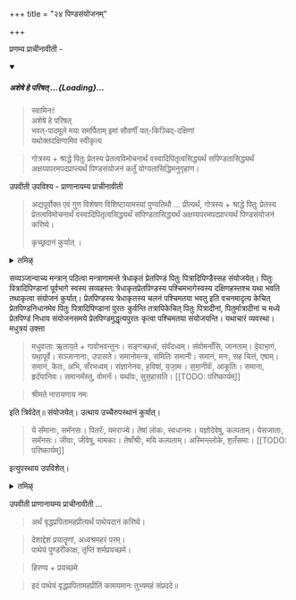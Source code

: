 +++
title = "२४ पिण्डसंयोजनम्"

+++

प्रणम्य प्राचीनावीती - 

<div class="js_include" includetitle="false" newlevelforh1="5" unfilled url="/vedAH_yajuH/taittirIyam/sUtram/ApastambaH/gRhyam/paddhatiH/shrIvaiShNavaH/mantrAdi/asheShe_pariShat_svIkRtya.md">
<details open><summary><h5>अशेषे हे परिषत् ...{Loading}...</h5></summary>

> स्वामिनः!  
अशेषे हे परिषत्  
भवत्-पादमूले मया समर्पिताम् इमां सौवर्णीं यत्-किञ्चिद्-दक्षिणां  
यथोक्तदक्षिणामिव स्वीकृत्य  

</details>
</div>  

 > गोत्रस्य + श्राद्धे पितुः प्रेतस्य प्रेतत्वविमोचनार्थं वस्वादिपितृत्वसिद्ध्यर्थं सपिण्डतासिद्ध्यर्थं अक्षय्यपरमपदप्राप्त्यर्थं पिण्डसंयोजनं कर्तुं योग्यतासिद्धिमनुगृहाण।

उपवीती उपविश्य - प्राणानायम्य प्राचीनावीती 

> अद्यपूर्वोक्त एवं गुण विशेषण विशिष्टायामस्यां पुण्यतिथौ ... प्रीत्यर्थं, गोत्रस्य + श्राद्धे पितुः प्रेतस्य प्रेतत्वविमोचनार्थं वस्वादिपितृत्वसिद्ध्यर्थं सपिण्डतासिद्ध्यर्थं अक्षय्यपरमपदप्राप्त्यर्थं पिण्डसंयोजनं करिष्ये। 
>
> कृच्छ्रदानं कुर्यात् ।

<details><summary>तमिऴ्</summary>

## 19 ப்ராம்மண விஸர்ஜநம்

ஒரு வரண ப்ராம்மணனை உபவீதம். முதலில் நிமித்த ப்ரதக்ஷிணம் செய்து, ஸாஷ்டாங்க ப்ரணாமங்களைச் செய்து, அவர் கையில் காய்ந்த கோமயத் தூளுடன் நெல்லையும் சேர்த்து, "அஸ்மத் குலமபி வர்த்ததாம்" என்பதாக அவர் கையில் கொடுக்க, அவரும் அதை வர்த்துலமான குண்டத்தில் சேர்த்து அபிவர்த்ததாம் யுஷ்மத்குலம் என்று சொல்லி கால்களாலேயே கலைத்து விட்டு தன்னுடைய ஸாமான்களுடன் புறப்பட வேண்டும். கர்த்தாவும் வாசற்படி வரை சென்று வழியனுப்பி வைக்க வேண்டும். 4

திரும்பி வந்து மற்ற மூவரையும் கனிஷ்ட பூர்வமாக கர்த்தா ப்ரதக்ஷிணங்கள் (மூன்று முறை) செய்ய வேண்டும். “அத்ரசாகாதி

</details>

सव्यञ्जान्वाच्य मन्त्रान् पठित्वा मन्त्राणामन्ते त्रेधाकृतं प्रेतपिण्डं पितुः पित्रादिपिण्डैस्सह संयोजयेत्। पितुः पित्रादिपिण्डानां पूर्वभागे स्वस्य सव्यहस्तः त्रेधाकृतप्रेतपिण्डस्य पश्चिमभागेस्वस्य दक्षिणहस्तश्च यथा भवति तथाकृत्वा संयोजनं कुर्यात्। प्रेतपिण्डस्य त्रेधाकृतस्य चलनं पश्चिमतया भवतु इति वचनमादृत्य केचित् प्रेतपिण्डनिधानमेव पितुः पित्रादिपिण्डानां पुरतः कुर्वन्ति तत्रापिकेचित् पितुः पित्रादीनां, पितुर्मात्रादीनां च मध्ये प्रेतपिण्डं निधाय संयोजनसमये प्रेतपिण्डमुद्धृत्यपुरतः कृत्वा पश्चिमतया संयोजयन्ति। यथाचारं व्यवस्था। मधुत्रयं उक्त्ता 

> मधुवाताः ऋ॒ताय॒ते + गावोभवन्तुनः। सङ्गच्छध्वं, संवॅदध्वम्। संवोमनाँसि, जानताम्। दे॒वाभा॒गं, यथा॒पूर्वे। सञ्जानानाः, उपासते। समानोमन्त्रः, समितिः समानी। समानं, मनः, सह चित्तं, एषाम्। समानं, केतः, अभि, सँरभध्वम्। संज्ञानेनवः, ह॒विषा॑, य॒जा॒मः। स॒मा॒नीवॅः, आकूतिः। समाना, हृदॅयानिवः। समानमॅस्तु, वोमनॅः। यथॉवः, सुस॒हासति। 
[[TODO: परिष्कार्यम्]]

> श्रीमते नारायणाय नमः 

इति त्रिर्वदेत्॥ संयोजयेत्। उत्थाय उच्चैरुपस्थानं कुर्यात्। 

> ये सॅमानाः, समॅनसः। पितरॅः, यमराज्ये। तेषां लोकः, स्वधानमः। यज्ञोदेवेषु, कल्पताम्। येसजाताः, समॅनसः। जीवाः, जीवेषु, मामकाः। तेषाँश्रीः, मयि कल्पताम्। अस्मिन्ल्लोके, श॒तँसमाः। 
[[TODO: परिष्कार्यम्]]

इत्युपस्थाय उपविशेत्।

<details><summary>तमिऴ्</summary>

தாநேந + தயாளுபி:' (இங்கு "பத்ரசாகாதி தாநேந" என்று வழக்கத்தில் சொல்லி வருகிறார்கள். ஆனால் ஸவ்யாக்யான ப்ருஹஸ்பதி ஸ்ம்ருதியில் இந்த ச்லோகம் “அத்ர சாகாதி' என்றே ஆரம்பிக்கப்பட்டுள்ளது) என்று மூன்று ப்ரதக்ஷிணம் செய்து, அவரவர்களின் கையில் சுஷ்க கோமயத் தூளையும் நெல்லையும் கலந்து கொடுத்து மூவரையும் சேர்ந்தாற்போல் "அஸ்மத் குலமபி வர்த்ததாம்” என்று ப்ரார்த்திக்க "அபிவர்த்ததாம் யுஷ்மத்குலம்' என்று சொல்லி, அவரவர்களின் குண்டங்களை அவரவர்கள் தங்கள் தங்கள் பாதங்களால் கலைத்து விட வேண்டும். வாசற்படி வரை சென்று வழி அனுப்ப வேண்டும். முதலில் பித்ரு வரணம், விச்வே தேவர், விஷ்ணு என்ற க்ரமத்தில் வழியனுப்பி வைக்க வேண்டும். அவர்கள் சென்றதும் யதா ஸ்தானத்தில் உட்கார வேண்டும். "

</details>

उपवीती प्राणानायम्य प्राचीनावीती ...

> अर्थं वृद्धप्रपितामहप्रीत्यर्थं पाथेयदानं करिष्ये। 

> देशाद्देशं प्रयातॄणां, अध्वश्रमहरं परम्।  
पाथेयं पुण्डरीकाक्ष, तृप्तिं शर्मप्रयच्छमे। 

> हिरण्य + प्रयच्छमे 

> इदं पाथेयं वृद्धप्रपितामहप्रीतिं कामयमानः तुभ्यमहं संप्रददे॥